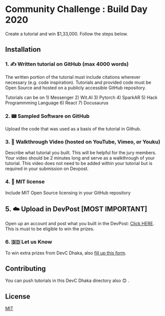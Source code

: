 # Community Challenge : Build Day 2020

Create a tutorial and win $1,33,000. Follow the steps below.



## Installation

### 1. ✍️ Written tutorial on GitHub (max 4000 words)

The written portion of the tutorial must include citations wherever necessary (e.g. code inspiration). Tutorials and provided code must be Open Source and hosted on a publicly accessible GitHub repository.

Tutorials can be on 1) Messenger 2) Wit.AI 3) Pytorch 4) SparkAR 5) Hack Programmming Language 6) React 7) Docusaurus

### 2. 📟 Sampled Software on GitHub

Upload the code that was used as a basis of the tutorial in Github.

### 3. 🎥 Walkthrough Video (hosted on YouTube, Vimeo, or Youku)

Describe what tutorial you built. This will be helpful for the jury members. Your video should be 2 minutes long and serve as a walkthrough of your tutorial. This video does not need to be added within your tutorial but is required in your submission on Devpost.

### 4. 🔏 MIT license

Include MIT Open Source licensing in your GitHub repository

## 5. ☁️ Upload in DevPost [MOST IMPORTANT]

Open up an account and post what you built in the DevPost: [Click HERE](https://developercircles2020.devpost.com/). This is must to be eligible to win the prizes.

### 6. 🇧🇩 Let us Know

To win extra prizes from DevC Dhaka, also [fill up this form](https://xho.to/bday2020).



## Contributing
You can push tutorials in this DevC Dhaka directory also 😊 . 

## License
[MIT](https://choosealicense.com/licenses/mit/)
